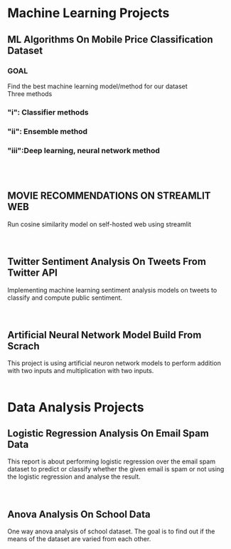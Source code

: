 # Machine Learning Projects


## ML Algorithms On Mobile Price Classification Dataset
### GOAL 
Find the best machine learning model/method for our dataset<br/>
Three methods<br/>
### "i":  Classifier methods <br/>
### "ii": Ensemble method  <br/>
### "iii":Deep learning, neural network method <br/>
<br/>
<br/>

## MOVIE RECOMMENDATIONS ON STREAMLIT WEB
Run cosine similarity model on self-hosted web using streamlit  
<br/>
<br/>

## Twitter Sentiment Analysis On Tweets From Twitter API
Implementing machine learning sentiment analysis models on tweets to classify and compute public sentiment.  
<br/>
<br/>

## Artificial Neural Network Model Build From Scrach
This project is using artificial neuron network models to perform addition with two inputs and multiplication with two inputs.
<br/>
<br/>

# Data Analysis Projects

## Logistic Regression Analysis On Email Spam Data
This report is about performing logistic regression over the email spam dataset to predict or classify whether the given email is spam or not using the logistic regression and analyse the result.<BR/>
<br/>
<br/>

## Anova Analysis On School Data
One way anova analysis of school dataset. The goal is to find out if the means of the dataset are varied from each other.